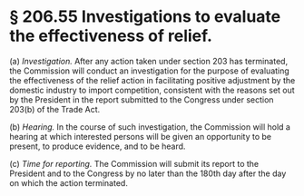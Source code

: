 # § 206.55   Investigations to evaluate the effectiveness of relief.

(a) *Investigation.* After any action taken under section 203 has terminated, the Commission will conduct an investigation for the purpose of evaluating the effectiveness of the relief action in facilitating positive adjustment by the domestic industry to import competition, consistent with the reasons set out by the President in the report submitted to the Congress under section 203(b) of the Trade Act. 


(b) *Hearing.* In the course of such investigation, the Commission will hold a hearing at which interested persons will be given an opportunity to be present, to produce evidence, and to be heard. 


(c) *Time for reporting.* The Commission will submit its report to the President and to the Congress by no later than the 180th day after the day on which the action terminated. 




